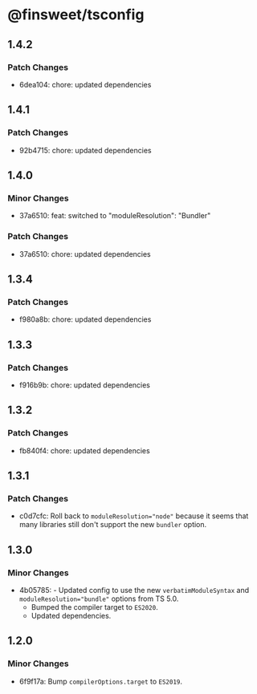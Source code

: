 # @finsweet/tsconfig

## 1.4.2

### Patch Changes

- 6dea104: chore: updated dependencies

## 1.4.1

### Patch Changes

- 92b4715: chore: updated dependencies

## 1.4.0

### Minor Changes

- 37a6510: feat: switched to "moduleResolution": "Bundler"

### Patch Changes

- 37a6510: chore: updated dependencies

## 1.3.4

### Patch Changes

- f980a8b: chore: updated dependencies

## 1.3.3

### Patch Changes

- f916b9b: chore: updated dependencies

## 1.3.2

### Patch Changes

- fb840f4: chore: updated dependencies

## 1.3.1

### Patch Changes

- c0d7cfc: Roll back to `moduleResolution="node"` because it seems that many libraries still don't support the new `bundler` option.

## 1.3.0

### Minor Changes

- 4b05785: - Updated config to use the new `verbatimModuleSyntax` and `moduleResolution="bundle"` options from TS 5.0.
  - Bumped the compiler target to `ES2020`.
  - Updated dependencies.

## 1.2.0

### Minor Changes

- 6f9f17a: Bump `compilerOptions.target` to `ES2019`.
